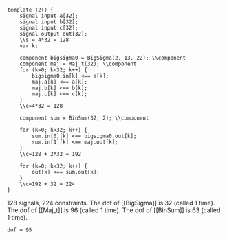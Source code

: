 ```
template T2() {
    signal input a[32];
    signal input b[32];
    signal input c[32];
    signal output out[32];
    \\s = 4*32 = 128
    var k;

    component bigsigma0 = BigSigma(2, 13, 22); \\component
    component maj = Maj_t(32); \\component
    for (k=0; k<32; k++) {
        bigsigma0.in[k] <== a[k];
        maj.a[k] <== a[k];
        maj.b[k] <== b[k];
        maj.c[k] <== c[k];
    }
    \\c=4*32 = 128

    component sum = BinSum(32, 2); \\component

    for (k=0; k<32; k++) {
        sum.in[0][k] <== bigsigma0.out[k];
        sum.in[1][k] <== maj.out[k];
    }
    \\c=128 + 2*32 = 192

    for (k=0; k<32; k++) {
        out[k] <== sum.out[k];
    }
    \\c=192 + 32 = 224
}
```
128 signals, 224 constraints. The dof of [[BigSigma]] is 32 (called 1 time). The dof of [[Maj_t]] is 96 (called 1 time). The dof of [[BinSum]] is 63 (called 1 time). 

`dof = 95`